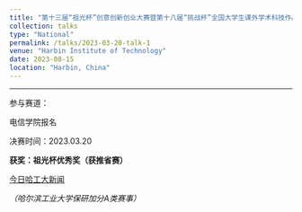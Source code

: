 ```yaml
---
title: "第十三届“祖光杯”创意创新创业大赛暨第十八届“挑战杯”全国大学生课外学术科技作品竞赛"
collection: talks
type: "National"
permalink: /talks/2023-03-20-talk-1
venue: "Harbin Institute of Technology"
date: 2023-08-15
location: "Harbin, China"
---
```


---

参与赛道：

电信学院报名

决赛时间：2023.03.20

**获奖：祖光杯优秀奖（获推省赛）**

[今日哈工大新闻](https://today.hit.edu.cn/article/2023/04/03/102228)

*（哈尔滨工业大学保研加分A类赛事）*
